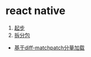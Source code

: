 # react native

1. [起步](https://github.com/carvetime/study-react-native/tree/master/01-%E8%B5%B7%E6%AD%A5/AwesomeProject)
2. [拆分包](https://github.com/carvetime/study-react-native/tree/master/02-分量加载)
- [基于diff-matchpatch分量加载](https://github.com/carvetime/study-react-native/blob/master/02-%E5%88%86%E9%87%8F%E5%8A%A0%E8%BD%BD/%E5%9F%BA%E4%BA%8Ediff-matchpatch%E5%88%86%E9%87%8F%E5%8A%A0%E8%BD%BD.md)
